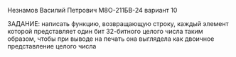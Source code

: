 Незнамов Василий Петрович М8О-211БВ-24 вариант 10

ЗАДАНИЕ: написать функцию, возвращающую строку, каждый элемент которой представляет один бит 32-битного целого числа таким образом, чтобы при выводе на печать она выглядела как двоичное представление целого числа